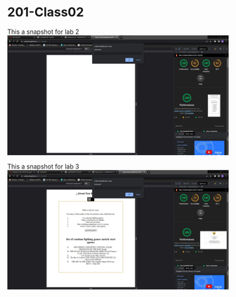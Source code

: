 # 201-Class02
This a snapshot for lab 2
![snapshot](https://github.com/CodeMell/201-Class02/blob/main/Screenshot%202023-02-21%20161244.jpg)

This a snapshot for lab 3
![snapshot](https://github.com/CodeMell/201-Class02/blob/main/Screenshot%202023-02-23%20085442.jpg)
